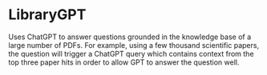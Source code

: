 # LibraryGPT
Uses ChatGPT to answer questions grounded in the knowledge base of a large number of PDFs.  For example, using a few thousand scientific papers, the question will trigger a ChatGPT query which contains context from the top three paper hits in order to allow GPT to answer the question well.
